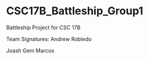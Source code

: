# CSC17B_Battleship_Group1
Battleship Project for CSC 17B

Team Signatures:
Andrew Robledo

Joash Gem Marcos
